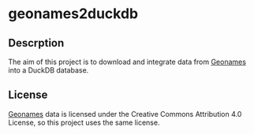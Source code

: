 # geonames2duckdb

## Descrption

The aim of this project is to download and integrate data from [Geonames](https://www.geonames.org/) into a DuckDB database.

## License

[Geonames](https://www.geonames.org/) data is licensed under the Creative Commons Attribution 4.0 License, so this project uses the same license.
